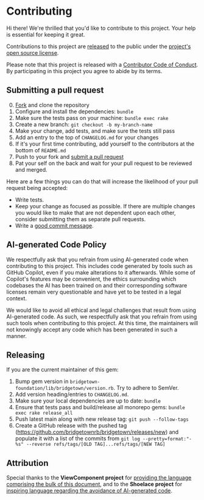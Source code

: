 # Contributing

[fork]: https://github.com/bridgetownrb/bridgetown/fork
[pr]: https://github.com/bridgetownrb/bridgetown/compare
[style]: https://github.com/styleguide/ruby
[code-of-conduct]: CODE_OF_CONDUCT.md

Hi there! We're thrilled that you'd like to contribute to this project. Your help is essential for keeping it great.

Contributions to this project are [released](https://help.github.com/articles/github-terms-of-service/#6-contributions-under-repository-license) to the public under the [project's open source license](LICENSE).

Please note that this project is released with a [Contributor Code of Conduct][code-of-conduct]. By participating in this project you agree to abide by its terms.

## Submitting a pull request

0. [Fork][fork] and clone the repository
0. Configure and install the dependencies: `bundle`
0. Make sure the tests pass on your machine: `bundle exec rake`
0. Create a new branch: `git checkout -b my-branch-name`
0. Make your change, add tests, and make sure the tests still pass
0. Add an entry to the top of `CHANGELOG.md` for your changes
0. If it's your first time contributing, add yourself to the contributors at the bottom of `README.md`
0. Push to your fork and [submit a pull request][pr]
0. Pat your self on the back and wait for your pull request to be reviewed and merged.

Here are a few things you can do that will increase the likelihood of your pull request being accepted:

- Write tests.
- Keep your change as focused as possible. If there are multiple changes you would like to make that are not dependent upon each other, consider submitting them as separate pull requests.
- Write a [good commit message](http://tbaggery.com/2008/04/19/a-note-about-git-commit-messages.html).

## AI-generated Code Policy

We respectfully ask that you refrain from using AI-generated code when contributing to this project. This includes code generated by tools such as GitHub Copilot, even if you make alterations to it afterwards. While some of Copilot's features may be convenient, the ethics surrounding which codebases the AI has been trained on and their corresponding software licenses remain very questionable and have yet to be tested in a legal context.

We would like to avoid all ethical and legal challenges that result from using AI-generated code. As such, we respectfully ask that you refrain from using such tools when contributing to this project. At this time, the maintainers will not knowingly accept any code which has been generated in such a manner.

## Releasing

If you are the current maintainer of this gem:

1. Bump gem version in `bridgetown-foundation/lib/bridgetown/version.rb`. Try to adhere to SemVer.
1. Add version heading/entries to `CHANGELOG.md`.
1. Make sure your local dependencies are up to date: `bundle`
1. Ensure that tests pass and build/release all monorepo gems: `bundle exec rake release_all`
1. Push latest main along with new release tag: `git push --follow-tags`
1. Create a GitHub release with the pushed tag (https://github.com/bridgetownrb/bridgetown/releases/new) and populate it with a list of the commits from `git log --pretty=format:"- %s" --reverse refs/tags/[OLD TAG]...refs/tags/[NEW TAG]`

## Attribution

Special thanks to the **ViewComponent project** for [providing the language comprising the bulk of this document](https://github.com/bridgetownrb/bridgetown/blob/main/CONTRIBUTING.md), and to the **Shoelace project** for [inspiring language regarding the avoidance of AI-generated code](https://shoelace.style/resources/contributing?id=ai-generated-code).
